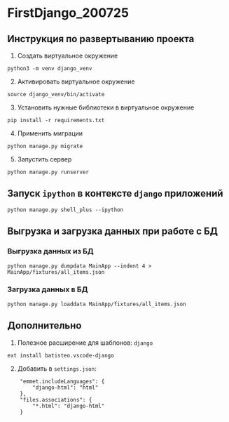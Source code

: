 # FirstDjango_200725

## Инструкция по развертыванию проекта
1. Создать виртуальное окружение
```
python3 -m venv django_venv
```
2. Активировать виртуальное окружение
```
source django_venv/bin/activate
```
3. Установить нужные библиотеки в виртуальное окружение
```
pip install -r requirements.txt
```
4. Применить миграции
```
python manage.py migrate
```
5. Запустить сервер
```
python manage.py runserver
```

## Запуск `ipython` в контексте `django` приложений
```
python manage.py shell_plus --ipython
```

## Выгрузка и загрузка данных при работе с БД
### Выгрузка данных из БД
```
python manage.py dumpdata MainApp --indent 4 > MainApp/fixtures/all_items.json
```
### Загрузка данных в БД
```
python manage.py loaddata MainApp/fixtures/all_items.json
```


## Дополнительно
1. Полезное расширение для шаблонов: `django`
```
ext install batisteo.vscode-django
```
2. Добавить в `settings.json`:
```
    "emmet.includeLanguages": {
        "django-html": "html"
    },
    "files.associations": {
        "*.html": "django-html"
    }
```
